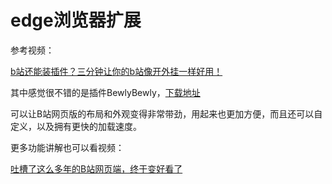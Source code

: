 # edge浏览器扩展

参考视频：

[b站还能装插件？三分钟让你的b站像开外挂一样好用！](https://www.bilibili.com/video/BV15t421P7Dt)

其中感觉很不错的是插件BewlyBewly，[下载地址](https://github.com/BewlyBewly/BewlyBewly/blob/main/README-cmn_CN.md)

可以让B站网页版的布局和外观变得非常带劲，用起来也更加方便，而且还可以自定义，以及拥有更快的加载速度。

更多功能讲解也可以看视频：

[吐槽了这么多年的B站网页端，终于变好看了](https://www.bilibili.com/video/BV1NE421u7xh)